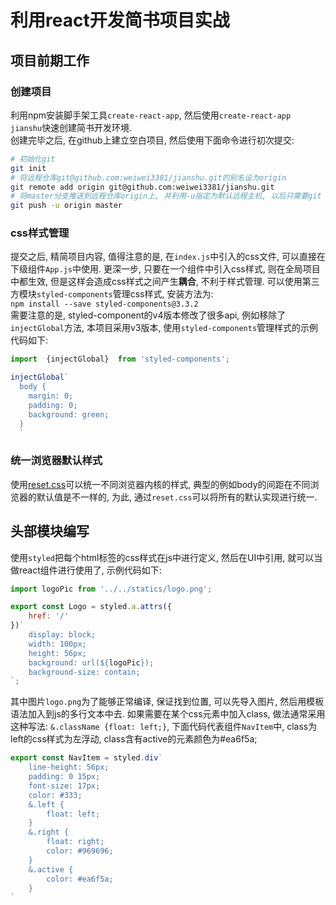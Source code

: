 # 利用react开发简书项目实战

## 项目前期工作

### 创建项目

利用npm安装脚手架工具`create-react-app`, 然后使用`create-react-app jianshu`快速创建简书开发环境.  
创建完毕之后, 在github上建立空白项目, 然后使用下面命令进行初次提交:

```bash
# 初始化git
git init
# 将远程仓库git@github.com:weiwei3381/jianshu.git的别名设为origin
git remote add origin git@github.com:weiwei3381/jianshu.git
# 将master分支推送到远程仓库origin上, 并利用-u指定为默认远程主机, 以后只需要git push就可以默认推送到该位置
git push -u origin master 
```

### css样式管理
提交之后, 精简项目内容, 值得注意的是, 在`index.js`中引入的css文件, 可以直接在下级组件`App.js`中使用. 更深一步, 只要在一个组件中引入css样式, 则在全局项目中都生效, 但是这样会造成css样式之间产生**耦合**, 不利于样式管理. 可以使用第三方模块`styled-components`管理css样式, 安装方法为:  
`npm install --save styled-components@3.3.2`  
需要注意的是, styled-component的v4版本修改了很多api, 例如移除了`injectGlobal`方法, 本项目采用v3版本, 使用`styled-components`管理样式的示例代码如下:

```javascript
import  {injectGlobal}  from 'styled-components';

injectGlobal`
  body {
    margin: 0;
    padding: 0;
    background: green;
  }
  `
```

### 统一浏览器默认样式

使用[reset.css](https://meyerweb.com/eric/tools/css/reset/)可以统一不同浏览器内核的样式, 典型的例如body的间距在不同浏览器的默认值是不一样的, 为此, 通过`reset.css`可以将所有的默认实现进行统一.

## 头部模块编写

使用`styled`把每个html标签的css样式在js中进行定义, 然后在UI中引用, 就可以当做react组件进行使用了, 示例代码如下:

```javascript
import logoPic from '../../statics/logo.png';

export const Logo = styled.a.attrs({
    href: '/'
})`
    display: block;
    width: 100px;
    height: 56px;
    background: url(${logoPic});
    background-size: contain;
`;
```

其中图片`logo.png`为了能够正常编译, 保证找到位置, 可以先导入图片, 然后用模板语法加入到js的多行文本中去. 如果需要在某个css元素中加入class, 做法通常采用这种写法: `&.className {float: left;}`, 下面代码代表组件`NavItem`中, class为left的css样式为左浮动, class含有active的元素颜色为#ea6f5a;

```javascript
export const NavItem = styled.div`
    line-height: 56px;
    padding: 0 15px;
    font-size: 17px;
    color: #333;
    &.left {
        float: left;
    }
    &.right {
        float: right;
        color: #969696;
    }
    &.active {
        color: #ea6f5a;
    }
`
```